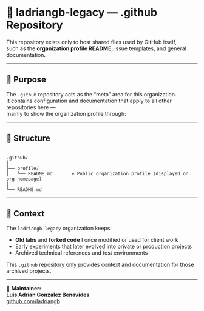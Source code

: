 # 🧩 ladriangb-legacy — .github Repository

This repository exists only to host shared files used by GitHub itself,  
such as the **organization profile README**, issue templates, and general documentation.

---

## 🧠 Purpose

The `.github` repository acts as the “meta” area for this organization.  
It contains configuration and documentation that apply to all other repositories here —  
mainly to show the organization profile through:

---

## 📂 Structure

```

.github/
│
├── profile/
│   └── README.md       ← Public organization profile (displayed on org homepage)
│
└── README.md

```

---

## 🧩 Context

The `ladriangb-legacy` organization keeps:
- **Old labs** and **forked code** I once modified or used for client work  
- Early experiments that later evolved into private or production projects  
- Archived technical references and test environments  

This `.github` repository only provides context and documentation for those archived projects.

---

📜 **Maintainer:**  
**Luis Adrian Gonzalez Benavides**  
[github.com/ladriangb](https://github.com/ladriangb)


